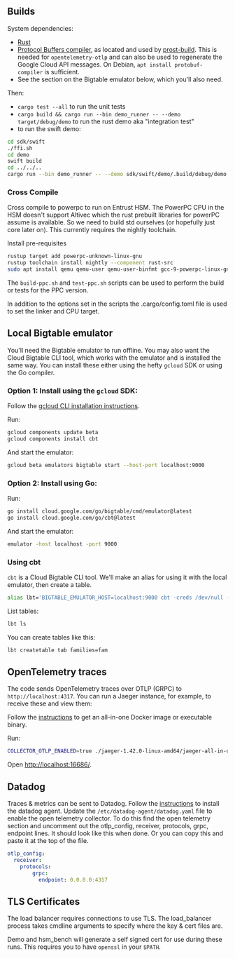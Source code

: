## Builds

System dependencies:

* [Rust](https://rustup.rs/)
* [Protocol Buffers compiler](https://github.com/protocolbuffers/protobuf#protocol-compiler-installation),
  as located and used by
  [prost-build](https://docs.rs/prost-build/latest/prost_build/#sourcing-protoc).
  This is needed for `opentelemetry-otlp` and can also be used to regenerate
  the Google Cloud API messages.  On Debian, `apt install protobuf-compiler` is
  sufficient.
* See the section on the Bigtable emulator below, which you'll also need.

Then:

* `cargo test --all` to run the unit tests
* `cargo build && cargo run --bin demo_runner -- --demo target/debug/demo` to run the rust demo aka "integration test"
* to run the swift demo:
```sh
cd sdk/swift
./ffi.sh
cd demo
swift build
cd ../../..
cargo run --bin demo_runner -- --demo sdk/swift/demo/.build/debug/demo
```

### Cross Compile

Cross compile to powerpc to run on Entrust HSM. The PowerPC CPU in the HSM doesn't support Altivec
which the rust prebuilt libraries for powerPC assume is available. So we need to build std ourselves
(or hopefully just core later on). This currently requires the nightly toolchain.

Install pre-requisites

```sh
rustup target add powerpc-unknown-linux-gnu
rustup toolchain install nightly --component rust-src
sudo apt install qemu qemu-user qemu-user-binfmt gcc-9-powerpc-linux-gnu
```

The `build-ppc.sh` and `test-ppc.sh` scripts can be used to perform the build or tests for the PPC version.


In addition to the options set in the scripts the .cargo/config.toml file is used to set the linker and CPU target.


## Local Bigtable emulator

You'll need the Bigtable emulator to run offline. You may also want the Cloud
Bigtable CLI tool, which works with the emulator and is installed the same way.
You can install these either using the hefty `gcloud` SDK or using the Go
compiler.

### Option 1: Install using the `gcloud` SDK:

Follow the [gcloud CLI installation instructions](https://cloud.google.com/sdk/docs/install).

Run:

```sh
gcloud components update beta
gcloud components install cbt
```

And start the emulator:

```sh
gcloud beta emulators bigtable start --host-port localhost:9000
```

### Option 2: Install using Go:

Run:

```sh
go install cloud.google.com/go/bigtable/cmd/emulator@latest
go install cloud.google.com/go/cbt@latest
```

And start the emulator:

```sh
emulator -host localhost -port 9000
```

### Using cbt

`cbt` is a Cloud Bigtable CLI tool. We'll make an alias for using it with the
local emulator, then create a table.

```sh
alias lbt='BIGTABLE_EMULATOR_HOST=localhost:9000 cbt -creds /dev/null -project prj -instance inst'
```

List tables:
```sh
lbt ls
```

You can create tables like this:
```sh
lbt createtable tab families=fam
```

## OpenTelemetry traces

The code sends OpenTelemetry traces over OTLP (GRPC) to `http://localhost:4317`.
You can run a Jaeger instance, for example, to receive these and view them:

Follow the [instructions](https://www.jaegertracing.io/docs/latest/getting-started/)
to get an all-in-one Docker image or executable binary.

Run:

```sh
COLLECTOR_OTLP_ENABLED=true ./jaeger-1.42.0-linux-amd64/jaeger-all-in-one --collector.otlp.grpc.host-port=:4317
```

Open <http://localhost:16686/>.

## Datadog

Traces & metrics can be sent to Datadog. Follow the
[instructions](https://docs.datadoghq.com/agent/) to install the datadog agent.
Update the `/etc/datadog-agent/datadog.yaml` file to enable the open telemetry
collector. To do this find the open telemetry section and uncomment out the
otlp_config, receiver, protocols, grpc, endpoint lines. It should look like this
when done. Or you can copy this and paste it at the top of the file.

```yaml
otlp_config:
  receiver:
    protocols:
        grpc:
          endpoint: 0.0.0.0:4317
```


## TLS Certificates

The load balancer requires connections to use TLS. The load_balancer process takes cmdline arguments
to specify where the key & cert files are.

Demo and hsm_bench will generate a self signed cert for use during these runs. This requires you to have
`openssl` in your `$PATH`.
